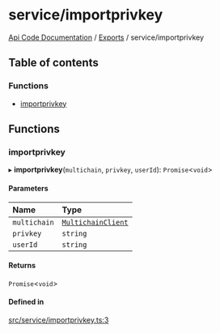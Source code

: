 # service/importprivkey
 
[Api Code Documentation](../README.md) / [Exports](../modules.md) / service/importprivkey

## Table of contents

### Functions

- [importprivkey](service_importprivkey.md#importprivkey)

## Functions

### importprivkey

▸ **importprivkey**(`multichain`, `privkey`, `userId`): `Promise`\<`void`\>

#### Parameters

| Name | Type |
| :------ | :------ |
| `multichain` | [`MultichainClient`](../interfaces/service_Client_h.MultichainClient.md) |
| `privkey` | `string` |
| `userId` | `string` |

#### Returns

`Promise`\<`void`\>

#### Defined in

[src/service/importprivkey.ts:3](https://github.com/openkfw/TruBudget/blob/422cbec/api/src/service/importprivkey.ts#L3)

